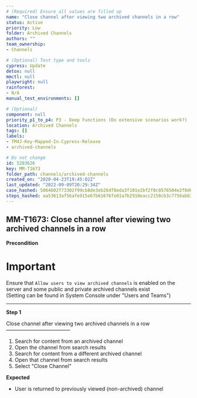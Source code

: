 ```yaml
---
# (Required) Ensure all values are filled up
name: "Close channel after viewing two archived channels in a row"
status: Active
priority: Low
folder: Archived Channels
authors: ""
team_ownership: 
- Channels

# (Optional) Test type and tools
cypress: Update
detox: null
mmctl: null
playwright: null
rainforest: 
- N/A
manual_test_environments: []

# (Optional)
component: null
priority_p1_to_p4: P3 - Deep Functions (Do extensive scenarios work?)
location: Archived Channels
tags: []
labels: 
- TM4J-Key-Mapped-In-Cypress-Release
- archived-channels

# Do not change
id: 5203626
key: MM-T1673
folder_path: channels/archived-channels
created_on: "2020-04-23T19:45:02Z"
last_updated: "2022-09-09T20:29:34Z"
case_hashed: 5064602f73302f99cb8de3eb26df8eda3f101e2bf2f0c8576504e2f8d636a67b53a23ca36cc16bade3b03d5fe68cd51a
steps_hashed: aa53613af56afe915e67b61676fe01a7b2910eacc2158cb3c7756ab63cca28863c5c1b20caf3bc99a9ca719e758284da
---
```


## MM-T1673: Close channel after viewing two archived channels in a row

**Precondition**

# Important

Ensure that `Allow users to view archived channels` is enabled on the server and some public and private archived channels exist\
(Setting can be found in System Console under "Users and Teams")

---

**Step 1**

Close channel after viewing two archived channels in a row\
–––––––––––––––––––––––––

1. Search for content from an archived channel
2. Open the channel from search results
3. Search for content from a different archived channel
4. Open that channel from search results
5. Select "Close Channel"

**Expected**

- User is returned to previously viewed (non-archived) channel
